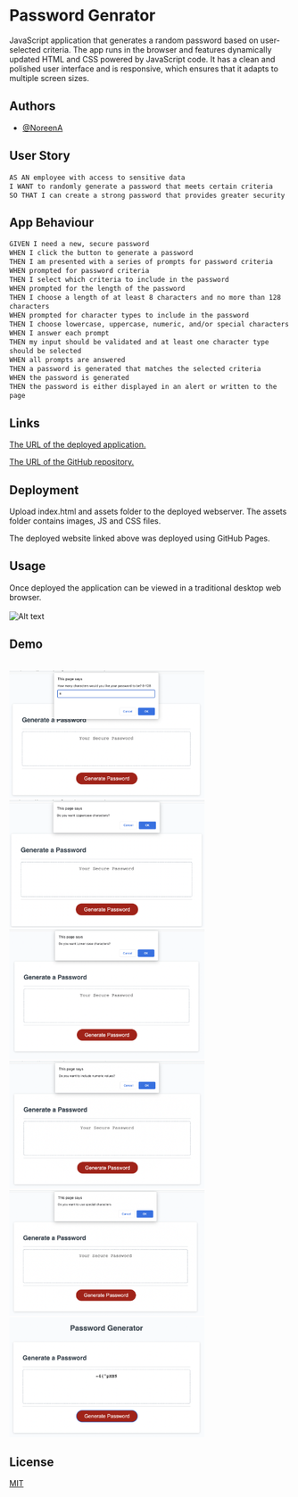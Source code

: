 
# Password Genrator

JavaScript application that generates a random password based on user-selected criteria. The app runs in the browser and features dynamically updated HTML and CSS powered by JavaScript code. It has a clean and polished user interface and is responsive, which ensures that it adapts to multiple screen sizes.


## Authors

- [@NoreenA](https://www.github.com/octokatherine)


## User Story

```
AS AN employee with access to sensitive data
I WANT to randomly generate a password that meets certain criteria
SO THAT I can create a strong password that provides greater security
```
## App Behaviour 

```
GIVEN I need a new, secure password
WHEN I click the button to generate a password
THEN I am presented with a series of prompts for password criteria
WHEN prompted for password criteria
THEN I select which criteria to include in the password
WHEN prompted for the length of the password
THEN I choose a length of at least 8 characters and no more than 128 characters
WHEN prompted for character types to include in the password
THEN I choose lowercase, uppercase, numeric, and/or special characters
WHEN I answer each prompt
THEN my input should be validated and at least one character type should be selected
WHEN all prompts are answered
THEN a password is generated that matches the selected criteria
WHEN the password is generated
THEN the password is either displayed in an alert or written to the page
```


## Links

[The URL of the deployed application.](https://noori36.github.io/Code-Refactor/)

[The URL of the GitHub repository.](https://github.com/noori36/Code-Refactor/)

## Deployment

Upload index.html and assets folder to the deployed webserver. The assets folder contains images, JS and CSS files.<br />

The deployed website linked above was deployed using GitHub Pages.<br />

## Usage
Once deployed the application can be viewed in a traditional desktop web browser. <br />
<br />
![Alt text](https://github.com/noori36/PasswordGenrator/blob/main/Assets/images/index.png?raw=true "Optional Title")

    
## Demo

<br><img src="./Assets/images/Confirm-passlength.png" alt="screenshot of alert to confirm password lenght" width="350"/>
<br><img src="./Assets/images/Confirm-Uppercase.png" alt="screenshot of alert to confirm Uppercase letter" width="350"/>
<br><img src="./Assets/images/Confirm-Lowercase.png" alt="screenshot of alert to confirm Lowercase letter" width="350"/>
<br><img src="./Assets/images/Confirm-numericValue.png" alt="sscreenshot of alert to confirm numeric value" width="350"/>
<br><img src="./Assets/images/Confirm-specialChar.png" alt="screenshot of alert to confirm special character" width="350"/>
<br><img src="./Assets/images/genratedpass.png" alt="screenshot of generated password" width="350"/>


## License

[MIT](https://choosealicense.com/licenses/mit/)

